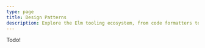 ```yaml
---
type: page
title: Design Patterns
description: Explore the Elm tooling ecosystem, from code formatters to IDE integrations, to static site builders and review tooling.
---
```



Todo!
